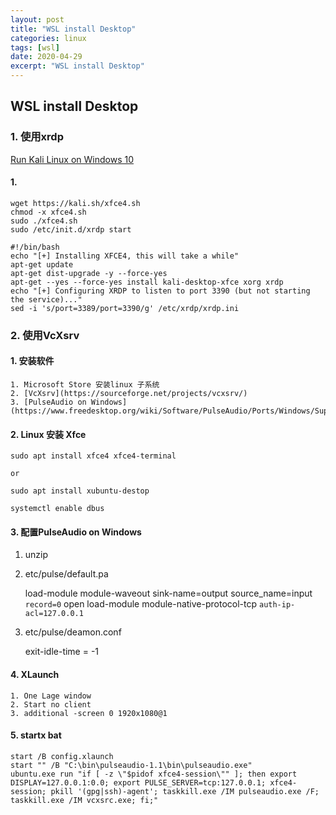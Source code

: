 ```yaml
---
layout: post
title: "WSL install Desktop"
categories: linux
tags: [wsl]
date: 2020-04-29
excerpt: "WSL install Desktop"
---
```


## WSL install Desktop

### 1. 使用xrdp

[Run Kali Linux on Windows 10](https://tweaks.com/windows/67261/run-kali-linux-on-windows-10/)

#### 1. 
    
    wget https://kali.sh/xfce4.sh
    chmod -x xfce4.sh
    sudo ./xfce4.sh
    sudo /etc/init.d/xrdp start

    #!/bin/bash
    echo "[+] Installing XFCE4, this will take a while"
    apt-get update
    apt-get dist-upgrade -y --force-yes
    apt-get --yes --force-yes install kali-desktop-xfce xorg xrdp
    echo "[+] Configuring XRDP to listen to port 3390 (but not starting the service)..."
    sed -i 's/port=3389/port=3390/g' /etc/xrdp/xrdp.ini



### 2. 使用VcXsrv

#### 1. 安装软件

    1. Microsoft Store 安装linux 子系统
    2. [VcXsrv](https://sourceforge.net/projects/vcxsrv/)
    3. [PulseAudio on Windows](https://www.freedesktop.org/wiki/Software/PulseAudio/Ports/Windows/Support/)

#### 2. Linux 安装 Xfce

    sudo apt install xfce4 xfce4-terminal

    or 

    sudo apt install xubuntu-destop

    systemctl enable dbus

#### 3. 配置PulseAudio on Windows

1. unzip
    
2. etc/pulse/default.pa

    load-module module-waveout sink-name=output source_name=input `record=0`
    open load-module module-native-protocol-tcp `auth-ip-acl=127.0.0.1`

3. etc/pulse/deamon.conf

    exit-idle-time = -1

#### 4. XLaunch

    1. One Lage window
    2. Start no client
    3. additional -screen 0 1920x1080@1

#### 5. startx bat

    start /B config.xlaunch
    start "" /B "C:\bin\pulseaudio-1.1\bin\pulseaudio.exe"
    ubuntu.exe run "if [ -z \"$pidof xfce4-session\"" ]; then export DISPLAY=127.0.0.1:0.0; export PULSE_SERVER=tcp:127.0.0.1; xfce4-session; pkill '(gpg|ssh)-agent'; taskkill.exe /IM pulseaudio.exe /F; taskkill.exe /IM vcxsrc.exe; fi;"

